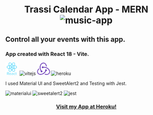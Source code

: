 <h1 align="center">Trassi Calendar App - MERN <img src="https://icons-for-free.com/iconfiles/png/512/calendar-131994967680358897.png" alt="music-app" width="40" height="40" /></h1>
<h2>Control all your events with this app.</h2>
<h3>App created with React 18 - Vite.</h3> 
<p>
<img src="https://raw.githubusercontent.com/devicons/devicon/master/icons/react/react-original-wordmark.svg" alt="react" width="40" height="40" /> 
<img src="https://vectorwiki.com/images/bjlcA__vitejs.svg" alt="vitejs" width="40" height="40" />
<img src="https://raw.githubusercontent.com/devicons/devicon/master/icons/redux/redux-original.svg" alt="redux" width="40" height="40" />
<img src="https://www.liblogo.com/img-logo/he246h2f2-heroku-logo-heroku-logo-transparent-png-stickpng.png" alt="heroku" width="40" height="40" />
</p>

I used Material UI and SweetAlert2 and Testing with Jest.
<p>
<img src="https://v4.material-ui.com/static/logo.png" alt="materialui" width="40" height="40" />
<img src="https://raw.githubusercontent.com/sweetalert2/sweetalert2/HEAD/assets/swal2-logo.png" alt="sweetalert2" height="40" />
<img src="https://www.vectorlogo.zone/logos/jestjsio/jestjsio-icon.svg" alt="jest" width="40" height="40" /> 

<a href="https://mern-calendar-app-trassi.herokuapp.com/auth/login"><h3 align="center">Visit my App at Heroku!</h3></a>

